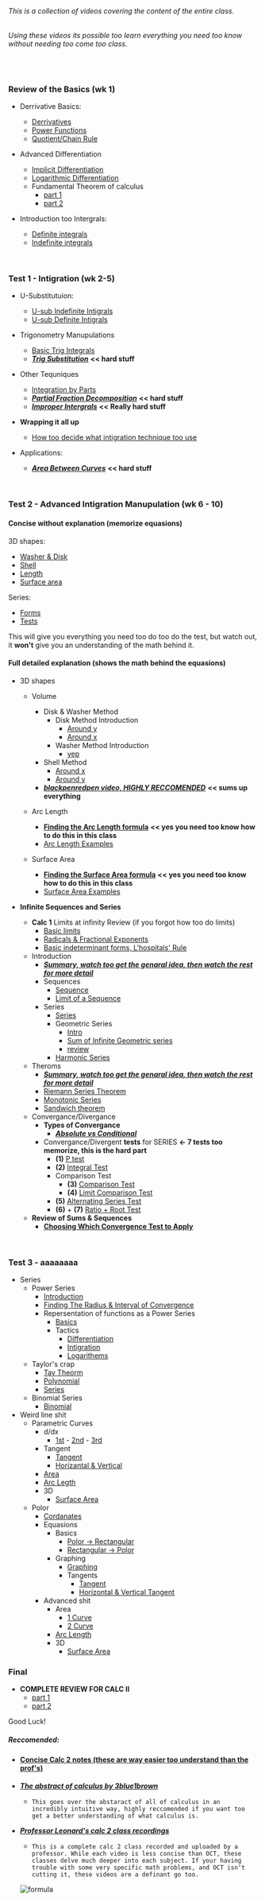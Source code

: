 <br/>

###### This is a collection of videos covering the content of the entire class.
###### Using these videos its possible too learn everything you need too know without needing too come too class.

<br/>

### Review of the Basics (wk 1)
+ Derrivative Basics:
    + [Derrivatives](https://www.youtube.com/watch?v=5yfh5cf4-0w)
    + [Power Functions](https://www.youtube.com/watch?v=9Yz-RCdS2Tg)
    + [Quotient/Chain Rule](https://youtu.be/lEj3dzj2Doc)

+ Advanced Differentiation
    + [Implicit Differentiation](https://www.youtube.com/watch?v=xbviQHhU1rA)
    + [Logarithmic Differentiation](https://www.youtube.com/watch?v=Dp9sgIvaKPk)
    + Fundamental Theorem of calculus
        + [part 1](https://www.youtube.com/watch?v=aeB5BWY0RlE)
        + [part 2](https://www.youtube.com/watch?v=ns8N1UuXl4w)

+ Introduction too Intergrals:
    + [Definite integrals](https://www.youtube.com/watch?v=Gc3QvUB0PkI)
    + [Indefinite integrals](https://www.youtube.com/watch?v=JTFMeSCxgcA)

<br/>

### Test 1 - Intigration (wk 2-5)
* U-Substitutuion:
    * [U-sub Indefinite Intigrals](https://www.youtube.com/watch?v=IAh00vU3FSY)
    * [U-sub Definite Intigrals](https://www.youtube.com/watch?v=tM4RWc9ryx0)

* Trigonometry Manupulations
    * [Basic Trig Integrals](https://www.youtube.com/watch?v=flvhNBoOsiA)
    * [***Trig Substitution***](https://www.youtube.com/watch?v=gJdeJ1CoFnU) **<< hard stuff**

* Other Tequniques
    * [Integration by Parts](https://www.youtube.com/watch?v=tGu-764KHCk)
    * [***Partial Fraction Decomposition***](https://www.youtube.com/watch?v=r5MIraVUVUA) **<< hard stuff**
    * [***Improper Intergrals***](https://www.youtube.com/watch?v=d_CnAKmQOKE) **<< Really hard stuff**

* **Wrapping it all up**
    * [How too decide what intigration technique too use](https://www.youtube.com/watch?v=M5MaGUO0JDs)


* Applications:
    * [***Area Between Curves***](https://www.youtube.com/watch?v=ltxdcegn8xc) **<< hard stuff**


<br/>

### Test 2 - Advanced Intigration Manupulation (wk 6 - 10)
#### Concise without explanation (memorize equasions)
3D shapes:
* [Washer & Disk](https://youtu.be/j5WKJGBqmiI)
* [Shell](https://youtu.be/fE6vmorV-rA)
* [Length](https://youtu.be/DNDAwWIL5FY)
* [Surface area](https://youtu.be/lQM-0Nqs9Pg)

Series:
* [Forms](https://youtu.be/-wvF8OQSMx8)
* [Tests](https://youtu.be/0YeON4p0ogw)

This will give you everything you need too do too do the test, but watch out, it **won't** give you an understanding of the math behind it.

#### Full detailed explanation (shows the math behind the equasions)
* 3D shapes
    * Volume
        * Disk & Washer Method
            * Disk Method Introduction
                * [Around y](https://www.youtube.com/watch?v=btGaOTXxXs8)
                * [Around x](https://www.youtube.com/watch?v=43AS7bPUORc)
            * Washer Method Introduction
                * [yep](https://www.youtube.com/watch?v=vhMl755vR5Q)
        * Shell Method
            * [Around x](https://www.youtube.com/watch?v=R-Qu3QWOEiA)
            * [Around y](https://www.youtube.com/watch?v=6Ozz3J-LRrY)
        * [***blackpenredpen video, HIGHLY RECCOMENDED***](https://www.youtube.com/watch?v=ydyXf01WNYA) **<< sums up everything**

    * Arc Length
        * [**Finding the Arc Length formula**](https://www.youtube.com/watch?v=pH-Omj-cMok) **<< yes you need too know how to do this in this class**
        * [Arc Length Examples](https://youtu.be/DNDAwWIL5FY)

    * Surface Area
        * [**Finding the Surface Area formula**](https://youtu.be/zUzan1Ma9nE) **<< yes you need too know how to do this in this class**
        * [Surface Area Examples](https://youtu.be/lQM-0Nqs9Pg)

* **Infinite Sequences and Series**
    * **Calc 1** Limits at infinity Review (if you forgot how too do limits)
        * [Basic limits](https://youtu.be/NmLljBAg82o)
        * [Radicals & Fractional Exponents](https://www.youtube.com/watch?v=sjLFl7Z8W_I)
        * [Basic indeterminant forms, L'hospitals' Rule](https://www.youtube.com/watch?v=thEnl_gCjXA)
    * Introduction
        * [***Summary, watch too get the genaral idea, then watch the rest for more detail***](https://www.youtube.com/watch?v=-wvF8OQSMx8)
        * Sequences
            * [Sequence](https://youtu.be/O4MdzWtOJto)
            * [Limit of a Sequence](https://youtu.be/Re1Mh60lXFs)
        * Series
            * [Series](https://youtu.be/wtlt1AU5bEI)
            * Geometric Series
                * [Intro](https://www.youtube.com/watch?v=-5kIBPR2Npk)
                * [Sum of Infinite Geometric series](https://youtu.be/jxRqRLMliPc)
                * [review](https://youtu.be/Gs1Qc8XKtqM)
            * [Harmonic Series](https://youtu.be/5ejmgwXVSqQ)
    * Theroms
        * [***Summary, watch too get the genaral idea, then watch the rest for more detail***](https://www.youtube.com/watch?v=0YeON4p0ogw)
        * [Riemann Series Theorem](https://youtu.be/6eL_6c8Tpao)
        * [Monotonic Series](https://www.youtube.com/watch?v=tHy3TXmZpF0)
        * [Sandwich theorem](https://youtu.be/WvxKwRcHGHg)
    * Convergance/Divergance
        * **Types of Convergance**
            * [***Absolute vs Conditional***](https://www.youtube.com/watch?v=FPK6LO1iiXc)
        * Convergance/Divergent **tests** for SERIES **<- 7 tests too memorize, this is the hard part**
            * **(1)** [P test](https://www.youtube.com/watch?v=rwLkrGrugOk)
            * **(2)** [Integral Test](https://youtu.be/JHTS3WMU7aA)
            * Comparison Test
                * **(3)** [Comparison Test](https://youtu.be/GBBg3ntsUDI)
                * **(4)** [Limit Comparison Test](https://youtu.be/7xhd8kdQFic)
            * **(5)** [Alternating Series Test](https://youtu.be/-lD0skTnqFo)
            * **(6)** + **(7)** [Ratio + Root Test](https://youtu.be/we9xfbR8SwQ)
    * **Review of Sums & Sequences**
        * [**Choosing Which Convergence Test to Apply**](https://youtu.be/0wefqjpQyKM)

</br>

### Test 3 - aaaaaaaa

* Series
    * Power Series
        * [Introduction](https://www.youtube.com/watch?v=XHoRBh4hQNU)
	    * [Finding The Radius & Interval of Convergence](https://www.youtube.com/watch?v=EGni2-m5yxM)
        * Repersentation of functions as a Power Series
            * [Basics](https://youtu.be/54yldObvvwY)
            * Tactics
                * [Differentiation](https://www.youtube.com/watch?v=PmHaNjDBh_c)
                * [Intigration](https://www.youtube.com/watch?v=0HyM3nM87mk)
                * [Logarithems](https://www.youtube.com/watch?v=A6JdlY52NFg)
    * Taylor's crap
        * [Tay Theorm](https://www.youtube.com/watch?v=lY0LzJXTgeo)
        * [Polynomial](https://www.youtube.com/watch?v=urPIxvNBXF0)
        * [Series](https://www.youtube.com/watch?v=LDBnS4c7YbA)
    * Binomial Series
        * [Binomial](https://youtu.be/V1AKAkGJlN8)
* Weird line shit
    * Parametric Curves
        * d/dx
            * [1st](https://youtu.be/kf2dZWqLnqE) - [2nd](https://youtu.be/93IdxRdd5eg) - [3rd](https://youtu.be/CZKl9C0_gMw)
        * Tangent
            * [Tangent](https://www.youtube.com/watch?v=vcZPjuG8GrM)
            * [Horizantal & Vertical](https://www.youtube.com/watch?v=jD2RIjbv1Us)
        * [Area](https://www.youtube.com/watch?v=riEx7TcLfzk)
        * [Arc Legth](https://www.youtube.com/watch?v=X8N21DrWmjU)
        * 3D
            * [Surface Area](https://www.youtube.com/watch?v=USiKDtILhmc)
    * Polor
        * [Cordanates](https://youtu.be/aSdaT62ndYE)
        * Equasions
            * Basics
                * [Polor -> Rectangular](https://youtu.be/flTz_pSzVFI)
                * [Rectangular -> Polor](https://youtu.be/fTBkr27r3pw)
            * Graphing
                * [Graphing](https://youtu.be/p98hm1Dksew)
                * Tangents
                    * [Tangent](https://www.youtube.com/watch?v=ImtzLh8KhIE)
                    * [Horizontal & Vertical Tangent](https://www.youtube.com/watch?v=EVemXHWbqWI)
        * Advanced shit
            * Area
                * [1 Curve](https://youtu.be/GQ6cDvY8K9g)
                * [2 Curve](https://www.youtube.com/watch?v=TwKxDApaxVo)
            * [Arc Length](https://www.youtube.com/watch?v=bxswSV1utxg)
            * 3D
                * [Surface Area](https://www.youtube.com/watch?v=n-Zg7WgRzjA)

### Final

* **COMPLETE REVIEW FOR CALC II**
    * [part 1](https://youtu.be/OSblubC3VPY)
    * [part 2](https://youtu.be/uh2SirlQCHk)

Good Luck!

##### Reccomended:

* #### [Concise Calc 2 notes (these are way easier too understand than the prof's)](https://tutorial.math.lamar.edu/Classes/CalcII/CalcII.aspx)

* [***The abstract of calculus by 3blue1brown***](https://youtu.be/EGni2-m5yxM)
    * ``This goes over the abstaract of all of calculus in an incredibly intuitive way, highly reccomended if you want too get a better understanding of what calculus is.``

* [***Professor Leonard's calc 2 class recordings***](https://www.youtube.com/playlistlist=PLDesaqWTN6EQ2J4vgsN1HyBeRADEh4Cw-)
    * ``This is a complete calc 2 class recorded and uploaded by a professor. While each video is less concise than OCT, these classes delve much deeper into each subject. If your having trouble with some very specific math problems, and OCT isn't cutting it, these videos are a definant go too.``

    ![formula](https://render.githubusercontent.com/render/math?math=e^{i%20\pi}%20=%20-1)
